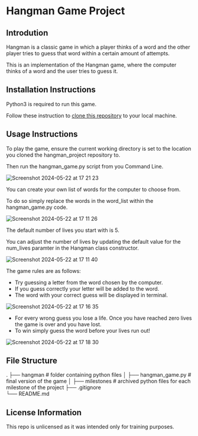 # Hangman Game Project

## Introdution
Hangman is a classic game in which a player thinks of a word and the other player tries to guess that word within a certain amount of attempts.

This is an implementation of the Hangman game, where the computer thinks of a word and the user tries to guess it. 

## Installation Instructions
Python3 is required to run this game.

Follow these instruction to [clone this repository](https://docs.github.com/en/repositories/creating-and-managing-repositories/cloning-a-repository#cloning-a-repository) to your local machine.


## Usage Instructions

To play the game, ensure the current working directory is set to the location you cloned the hangman_project repository to. 

Then run the hangman_game.py script from you Command Line.


![Screenshot 2024-05-22 at 17 21 23](https://github.com/gilesncwilliams/hangman_project/assets/150936411/1d71f32d-4423-4362-a96e-ffb03b88d3fe)



You can create your own list of words for the computer to choose from. 

To do so simply replace the words in the word_list within the hangman_game.py code.


![Screenshot 2024-05-22 at 17 11 26](https://github.com/gilesncwilliams/hangman_project/assets/150936411/2c99b437-3135-4453-bfab-5f756cd6751c)


The default number of lives you start with is 5.

You can adjust the number of lives by updating the default value for the num_lives paramter in the Hangman class constructor. 


![Screenshot 2024-05-22 at 17 11 40](https://github.com/gilesncwilliams/hangman_project/assets/150936411/cfb9ecd5-fafe-44c1-84b3-1806d73d501a)


The game rules are as follows:
- Try guessing a letter from the word chosen by the computer.
- If you guess correctly your letter will be added to the word.
- The word with your correct guess will be displayed in terminal.
  
![Screenshot 2024-05-22 at 17 16 35](https://github.com/gilesncwilliams/hangman_project/assets/150936411/01e6701c-eff5-4142-a053-f9e7f04e8b5b)

- For every wrong guess you lose a life. Once you have reached zero lives the game is over and you have lost.
- To win simply guess the word before your lives run out!
  
![Screenshot 2024-05-22 at 17 18 30](https://github.com/gilesncwilliams/hangman_project/assets/150936411/6827fb26-1df4-411a-9048-09ddaa22842b)

## File Structure

.
├── hangman                 # folder containing python files
│   ├── hangman_game.py     # final version of the game
│   ├── milestones          # archived python files for each milestone of the project 
├── .gitignore                  
└── README.md


## License Information
This repo is unlicensed as it was intended only for training purposes.
